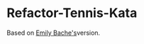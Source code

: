 # Refactor-Tennis-Kata

Based on [Emily Bache's](https://github.com/emilybache/Tennis-Refactoring-Kata)version.

